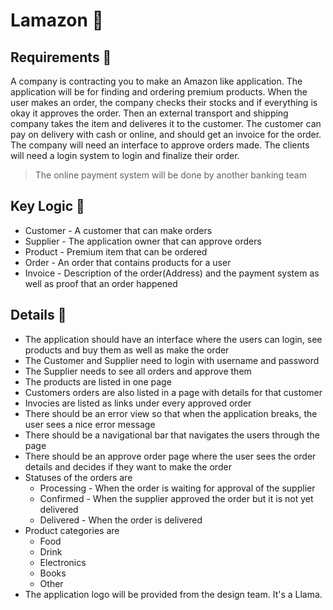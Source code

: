# Lamazon 🦙

## Requirements 📌
A company is contracting you to make an Amazon like application. The application will be for finding and ordering premium products. When the user makes an order, the company checks their stocks and if everything is okay it approves the order. Then an external transport and shipping company takes the item and deliveres it to the customer. The customer can pay on delivery with cash or online, and should get an invoice for the order. The company will need an interface to approve orders made. The clients will need a login system to login and finalize their order.
> The online payment system will be done by another banking team

## Key Logic 📌
* Customer - A customer that can make orders
* Supplier - The application owner that can approve orders
* Product - Premium item that can be ordered
* Order - An order that contains products for a user
* Invoice - Description of the order(Address) and the payment system as well as proof that an order happened

## Details 📌
* The application should have an interface where the users can login, see products and buy them as well as make the order
* The Customer and Supplier need to login with username and password
* The Supplier needs to see all orders and approve them
* The products are listed in one page
* Customers orders are also listed in a page with details for that customer
* Invocies are listed as links under every approved order
* There should be an error view so that when the application breaks, the user sees a nice error message
* There should be a navigational bar that navigates the users through the page
* There should be an approve order page where the user sees the order details and decides if they want to make the order
* Statuses of the orders are
  * Processing - When the order is waiting for approval of the supplier
  * Confirmed - When the supplier approved the order but it is not yet delivered
  * Delivered - When the order is delivered
* Product categories are
  * Food
  * Drink
  * Electronics
  * Books
  * Other
* The application logo will be provided from the design team. It's a Llama.

